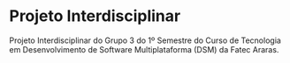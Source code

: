 # Projeto Interdisciplinar

Projeto Interdisciplinar do Grupo 3 do 1º Semestre do Curso de Tecnologia em Desenvolvimento de Software Multiplataforma (DSM) da Fatec Araras.
